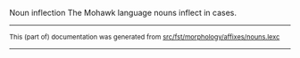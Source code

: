 Noun inflection
The Mohawk language nouns inflect in cases.

* * *

<small>This (part of) documentation was generated from [src/fst/morphology/affixes/nouns.lexc](https://github.com/giellalt/lang-moh/blob/main/src/fst/morphology/affixes/nouns.lexc)</small>

---


